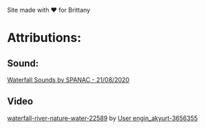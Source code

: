 Site made with :heart: for Brittany

# Attributions:

## Sound:

[Waterfall Sounds by SPANAC - 21/08/2020](https://www.freesoundslibrary.com/waterfall-sounds/)

## Video

[waterfall-river-nature-water-22589](https://pixabay.com/videos/waterfall-river-nature-water-22589/) by [User engin_akyurt-3656355](https://pixabay.com/users/engin_akyurt-3656355/)
